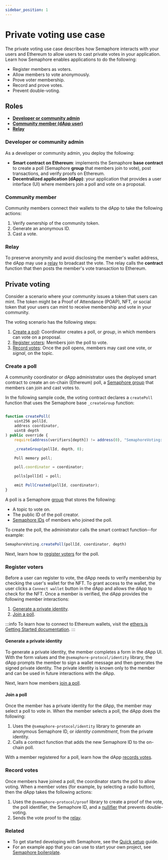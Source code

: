 ```yaml
---
sidebar_position: 1
---
```


# Private voting use case

The private voting use case describes how Semaphore interacts with your users and Ethereum to allow users to cast private votes in your application.
Learn how Semaphore enables applications to do the following:

-   Register members as voters.
-   Allow members to vote anonymously.
-   Prove voter membership.
-   Record and prove votes.
-   Prevent double-voting.

## Roles

-   **[Developer or community admin](#developer-or-community-admin)**
-   **[Community member (dApp user)](#community-member)**
-   **[Relay](#relay)**

### Developer or community admin

As a developer or community admin, you deploy the following:

-   **Smart contract on Ethereum**: implements the Semaphore **base contract** to create a poll (Semaphore **group** that members join to vote), post transactions, and verify proofs on Ethereum.
-   **Decentralized application (dApp)**: your application that provides a user interface (UI) where members join a poll and vote on a proposal.

### Community member

Community members connect their wallets to the dApp to take the following actions:

1. Verify ownership of the community token.
2. Generate an anonymous ID.
3. Cast a vote.

### Relay

To preserve anonymity and avoid disclosing the member's wallet address, the dApp may use a [relay](/V2/glossary/#relay) to broadcast the vote.
The relay calls the **contract** function that then posts the member's vote transaction to Ethereum.

## Private voting

Consider a scenario where your community issues a token that users can mint.
The token might be a Proof of Attendance (POAP), NFT, or social token that your users can mint to receive membership and vote in your community.

The voting scenario has the following steps:

1. [Create a poll](#create-a-poll): Coordinator creates a poll, or _group_, in which members can vote on a proposal.
2. [Register voters](#register-voters): Members join the poll to vote.
3. [Record votes](#record-votes): Once the poll opens, members may cast one vote, or _signal_, on the topic.

### Create a poll

A community coordinator or dApp administrator uses the deployed smart contract to create an on-chain (Ethereum) poll, a [Semaphore group](/V2/guides/groups/) that members can join and cast votes to.

In the following sample code, the voting contract declares a `createPoll` function that uses the Semaphore base `_createGroup` function:

```ts title="https://github.com/semaphore-protocol/semaphore/blob/v3.15.1/packages/contracts/contracts/extensions/SemaphoreVoting.sol"

function createPoll(
    uint256 pollId,
    address coordinator,
    uint8 depth
) public override {
    require(address(verifiers[depth]) != address(0), "SemaphoreVoting: depth value is not supported");

    _createGroup(pollId, depth, 0);

    Poll memory poll;

    poll.coordinator = coordinator;

    polls[pollId] = poll;

    emit PollCreated(pollId, coordinator);
}
```

A poll is a Semaphore [group](/V2/guides/groups/) that stores the following:

-   A topic to vote on.
-   The public ID of the poll creator.
-   [Semaphore IDs](/V2/guides/identities/) of members who joined the poll.

To create the poll, the administrator calls the smart contract function--for example:

```ts
SemaphoreVoting.createPoll(pollId, coordinator, depth)
```

Next, learn how to [register voters](#register-voters) for the poll.

### Register voters

Before a user can register to vote, the dApp needs to verify membership by checking the user's wallet for the NFT.
To grant access to the wallet, the user clicks a `Connect wallet` button in the dApp and allows the dApp to check for the NFT.
Once a member is verified, the dApp provides the following member interactions:

1. [Generate a private identity](#generate-a-private-identity).
2. [Join a poll](#join-a-poll).

:::info
To learn how to connect to Ethereum wallets, visit the [ethers.js Getting Started documentation](https://docs.ethers.io/v5/getting-started).
:::

#### Generate a private identity

To generate a private identity, the member completes a form in the dApp UI.
With the form values and the `@semaphore-protocol/identity` library, the dApp prompts the member to sign a wallet message and then generates the signed private identity.
The private identity is known only to the member and can be used in future interactions with the dApp.

Next, learn how members [join a poll](#join-a-poll).

#### Join a poll

Once the member has a private identity for the dApp, the member may select a poll to vote in.
When the member selects a poll, the dApp does the following:

1. Uses the `@semaphore-protocol/identity` library to generate an anonymous Semaphore ID, or _identity commitment_, from the private identity.
2. Calls a contract function that adds the new Semaphore ID to the on-chain poll.

With a member registered for a poll, learn how the dApp [records votes](#record-votes).

### Record votes

Once members have joined a poll, the coordinator starts the poll to allow voting.
When a member votes (for example, by selecting a radio button), then the dApp takes the following actions:

1. Uses the `@semaphore-protocol/proof` library to create a proof of the vote, the poll identifier, the Semaphore ID, and a [nullifier](/V2/glossary/#nullifier) that prevents double-voting.
2. Sends the vote proof to the [relay](#relay).

### Related

-   To get started developing with Semaphore, see the [Quick setup](/V2/quick-setup/) guide.
-   For an example app that you can use to start your own project, see [Semaphore boilerplate](https://github.com/semaphore-protocol/boilerplate).
